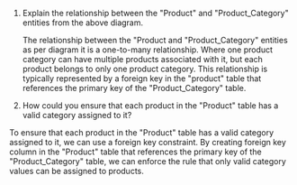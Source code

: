 1. Explain the relationship between the "Product" and "Product_Category" entities from the above diagram.
   
   The relationship between the "Product and "Product_Category" entities as per diagram it is a one-to-many relationship.
   Where one product category can have multiple products associated with it, but each product belongs to only one product category.
   This relationship is typically represented by a foreign key in the "product" table that references the primary key of the "Product_Category" table.
   
2. How could you ensure that each product in the "Product" table has a valid category assigned to it?

  To ensure that each product in the "Product" table has a valid category assigned to it, we can use a foreign key constraint. 
  By creating foreign key column in the "Product" table that references the primary key of the "Product_Category" table, we can enforce the rule that only valid category values can be assigned to products.
